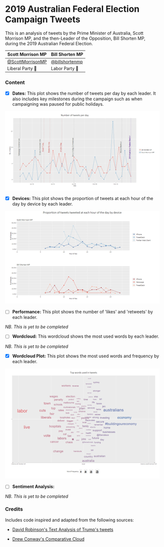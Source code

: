 # 2019 Australian Federal Election Campaign Tweets
This is an analysis of tweets by the Prime Minister of Australia, Scott Morrison MP, and the then-Leader of the Opposition, Bill Shorten MP, during the 2019 Australian Federal Election.

| **Scott Morrison MP**  | **Bill Shorten MP** |
| ------------- | ------------- |
| [\@ScottMorrisonMP](http://www.twitter.com/ScottMorrisonMP)| [\@billshortenmp](http://www.twitter.com/billshortenmp)|
| Liberal Party :large_blue_circle: | Labor Party :red_circle: |


### Content
- [X] **Dates:** 
This plot shows the number of tweets per day by each leader. It also includes key milestones during the campaign such as when campaigning was paused for public holidays.

![DatesPlot](https://github.com/sarahcgall/auscampaigntweets/blob/master/figs/DatesPlot.png)

- [X] **Devices:**
This plot shows the proportion of tweets at each hour of the day by device by each leader. 

![DevicesPlot](https://github.com/sarahcgall/auscampaigntweets/blob/master/figs/DevicesPlot.png)

- [ ] **Performance:**
This plot shows the number of 'likes' and 'retweets' by each leader.

*NB. This is yet to be completed*


- [ ] **Wordcloud:**
This wordcloud shows the most used words by each leader.

*NB. This is yet to be completed*


- [X] **Wordcloud Plot:**
This plot shows the most used words  and frequency by each leader.


![WordcloudPlot](https://github.com/sarahcgall/auscampaigntweets/blob/master/figs/WordcloudPlot.png)

- [ ] **Sentiment Analysis:**

*NB. This is yet to be completed*


### Credits
Includes code inspired and adapted from the following sources:

- [David Robinson's Text Analysis of Trump's tweets](http://varianceexplained.org/r/trump-tweets/)

- [Drew Conway's Comparative Cloud](https://sites.google.com/site/miningtwitter/questions/talking-about/wordclouds/modified-cloud)